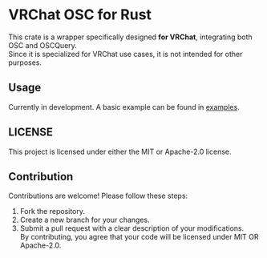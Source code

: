 # VRChat OSC for Rust

This crate is a wrapper specifically designed **for VRChat**, integrating both OSC and OSCQuery.  
Since it is specialized for VRChat use cases, it is not intended for other purposes.

## Usage  
Currently in development. A basic example can be found in [examples](/examples/).

## LICENSE  
This project is licensed under either the MIT or Apache-2.0 license.

## Contribution  
Contributions are welcome! Please follow these steps:  
1. Fork the repository.  
2. Create a new branch for your changes.  
3. Submit a pull request with a clear description of your modifications.  
By contributing, you agree that your code will be licensed under MIT OR Apache-2.0.  
